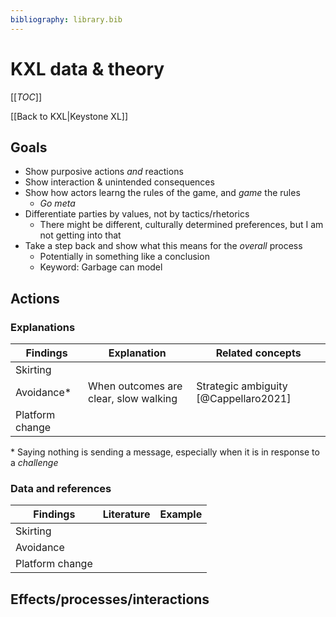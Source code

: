 ```yaml
---
bibliography: library.bib
---
```


# KXL data & theory

[[_TOC_]]

[[Back to KXL|Keystone XL]]

## Goals

* Show purposive actions _and_ reactions
* Show interaction & unintended consequences
* Show how actors learng the rules of the game, and _game_ the rules
    * _Go meta_
* Differentiate parties by values, not by tactics/rhetorics
    * There might be different, culturally determined preferences, but I am not getting into that 
* Take a step back and show what this means for the _overall_ process
    * Potentially in something like a conclusion
    * Keyword: Garbage can model

## Actions

### Explanations

Findings        | Explanation                           | Related concepts
---             | ------                                | ------
Skirting        | 
Avoidance*      | When outcomes are clear, slow walking | Strategic ambiguity [@Cappellaro2021]
Platform change |

\* Saying nothing is sending a message, especially when it is in response to a _challenge_

### Data and references

Findings        | Literature    | Example
---             | ---           | ---
Skirting        | 
Avoidance       |  
Platform change |

## Effects/processes/interactions

### 